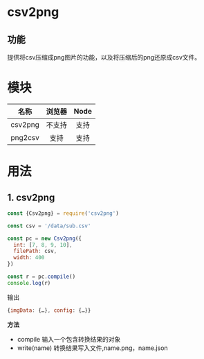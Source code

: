 # csv2png

## 功能
提供将csv压缩成png图片的功能，以及将压缩后的png还原成csv文件。

# 模块
|名称         |浏览器    |Node     |
|:-----------:|:--------:|:------:|
|csv2png      |不支持    |支持     |
|png2csv      |支持      |支持     |

# 用法
## 1. csv2png
```js
const {Csv2png} = require('csv2png')

const csv = '/data/sub.csv'

const pc = new Csv2png({
  int: [7, 8, 9, 10],
  filePath: csv,
  width: 400
})

const r = pc.compile()
console.log(r)
```

输出
```js
{imgData: {…}, config: {…}}
```

**方法**
- compile
  输入一个包含转换结果的对象
- write(name)
  转换结果写入文件,name.png，name.json